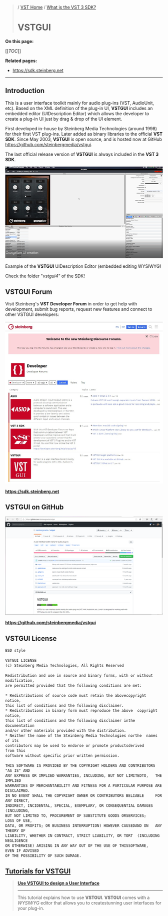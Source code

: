>/ [VST Home](../index.md) / [What is the VST 3 SDK?](../What+is+the+VST+3+SDK/Index.md)
>
># VSTGUI

**On this page:**

[[_TOC_]]

**Related pages:**

- <https://sdk.steinberg.net>

---

## Introduction

This is a user interface toolkit mainly for audio plug-ins (VST, AudioUnit, etc). Based on the XML definition of the plug-in UI, **VSTGUI** includes an embedded editor (UIDescription Editor) which allows the developer to create a plug-in UI just by drag & drop of the UI element.

First developed in-house by Steinberg Media Technologies (around 1998) for their first VST plug-ins. Later added as binary libraries to the official **VST SDK**. Since May 2003, **VSTGUI** is open source, and is hosted now at GitHub <https://github.com/steinbergmedia/vstgui>.

The last official release version of **VSTGUI** is always included in the **VST 3 SDK**.

![what_if_35](../../resources/what_is_35.png)

Example of the **VSTGUI** UIDescription Editor (embedded editing WYSIWYG)

Check the folder "*vstgui4"* of the SDK!

## VSTGUI Forum

Visit Steinberg's **VST Developer Forum** in order to get help with development, submit bug reports, request new features and connect to other VSTGUI developers:

![what_if_36](../../resources/what_is_36.jpg)

**<https://sdk.steinberg.net>**

## VSTGUI on GitHub

![what_if_37](../../resources/what_is_37.png)

**<https://github.com/steinbergmedia/vstgui>**

## VSTGUI License

```
BSD style

VSTGUI LICENSE
(c) Steinberg Media Technologies, All Rights Reserved

Redistribution and use in source and binary forms, with or without modification,
are permitted provided that the following conditions are met:

* Redistributions of source code must retain the abovecopyright    notice,
this list of conditions and the following disclaimer.
* Redistributions in binary form must reproduce the above  copyright notice,
this list of conditions and the following disclaimer inthe     documentation
and/or other materials provided with the distribution.
* Neither the name of the Steinberg Media Technologies northe  names of its
contributors may be used to endorse or promote productsderived     from this
software without specific prior written permission.

THIS SOFTWARE IS PROVIDED BY THE COPYRIGHT HOLDERS AND CONTRIBUTORS "AS IS" AND
ANY EXPRESS OR IMPLIED WARRANTIES, INCLUDING, BUT NOT LIMITEDTO,   THE IMPLIED
WARRANTIES OF MERCHANTABILITY AND FITNESS FOR A PARTICULAR PURPOSE ARE DISCLAIMED.
IN NO EVENT SHALL THE COPYRIGHT OWNER OR CONTRIBUTORS BELIABLE     FOR ANY DIRECT,
INDIRECT, INCIDENTAL, SPECIAL, EXEMPLARY, OR CONSEQUENTIAL DAMAGES (INCLUDING,
BUT NOT LIMITED TO, PROCUREMENT OF SUBSTITUTE GOODS ORSERVICES;    LOSS OF USE,
DATA, OR PROFITS; OR BUSINESS INTERRUPTION) HOWEVER CAUSEDAND ON   ANY THEORY OF
LIABILITY, WHETHER IN CONTRACT, STRICT LIABILITY, OR TORT  (INCLUDING NEGLIGENCE
OR OTHERWISE) ARISING IN ANY WAY OUT OF THE USE OF THISSOFTWARE,   EVEN IF ADVISED
OF THE POSSIBILITY OF SUCH DAMAGE.
```

## [Tutorials for VSTGUI](../Tutorials/Use+VSTGUI+to+design+a+UI.md)

>**[Use VSTGUI to design a User Interface](../Tutorials/Use+VSTGUI+to+design+a+UI.md)**
>
>---
>
>This tutorial explains how to use **VSTGUI**. **VSTGUI** comes with a *WYSIWYG* editor that allows you to createstunning user interfaces for your plug-in.

